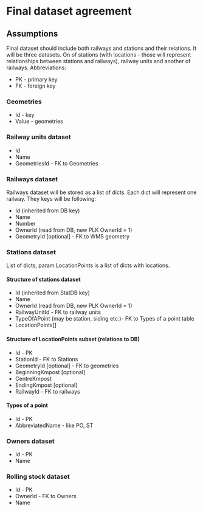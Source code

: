 # Final dataset agreement
## Assumptions
Final dataset should include both railways and stations and their relations. It will be three datasets. On of stations (with locations - those will represent relationships between stations and railways), railway units and another of railways. Abbreviations:
+ PK - primary key
+ FK - foreign key
### Geometries
+ Id - key
+ Value - geometries
### Railway units dataset
+ Id
+ Name
+ GeometriesId - FK to Geometries
### Railways dataset
Railways dataset will be stored as a list of dicts. Each dict will represent one railway. They keys will be following:
+ Id (inherited from DB key)
+ Name
+ Number
+ OwnerId (read from DB, new PLK OwnerId = 1)
+ GeometryId [optional] - FK to WMS geometry
### Stations dataset
List of dicts, param LocationPoints is a list of dicts with locations.
#### Structure of stations dataset
+ Id (inherited from StatDB key)
+ Name
+ OwnerId (read from DB, new PLK OwnerId = 1)
+ RailwayUnitId - FK to railway units
+ TypeOfAPoint (may be station, siding etc.)- FK to Types of a point table
+ LocationPoints[]
#### Structure of LocationPoints subset (relations to DB)
+ Id - PK
+ StationId - FK to Stations
+ GeometryId [optional] - FK to geometries
+ BeginningKmpost [optional] 
+ CentreKmpost
+ EndingKmpost [optional] 
+ RailwayId - FK to railways
#### Types of a point
+ Id - PK
+ AbbreviatedName - like PO, ST
### Owners dataset
+ Id - PK
+ Name
### Rolling stock dataset
+ Id - PK
+ OwnerId - FK to Owners
+ Name
